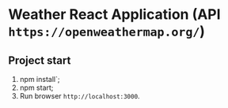 # Weather React Application (API  `https://openweathermap.org/`)

## Project start

1. npm install`;
2. npm start;
3. Run browser `http://localhost:3000`.